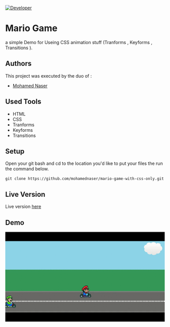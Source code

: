 [![Developer](https://img.shields.io/badge/Developer-Mohamed%20Naser%20Amein-green)](https://www.linkedin.com/in/mohamednaseramein/)

# Mario Game

a simple Demo for Useing CSS animation stuff (Tranforms , Keyforms , Transitions ).

## Authors

This project was executed by the duo of :

- [Mohamed Naser](https://www.linkedin.com/in/mohamednaseramein/)

## Used Tools

- HTML
- CSS
- Tranforms
- Keyforms
- Transitions

## Setup

Open your git bash and cd to the location you'd like to put your files the run the command below.

```console
git clone https://github.com/mohamednaser/mario-game-with-css-only.git
```

## Live Version

Live version [here](https://mohamednaser.github.io/mario-game-with-css-only/)

## Demo

![Image of Yaktocat](./assets/demo.gif)
